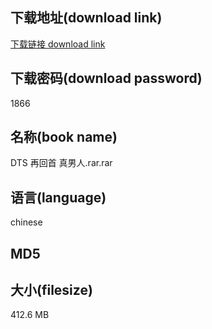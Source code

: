 ## 下载地址(download link)
[下载链接 download link](https://tutu365.netlify.app/?s=DTS+%E5%86%8D%E5%9B%9E%E9%A6%96+%E7%9C%9F%E7%94%B7%E4%BA%BA.rar)

## 下载密码(download password)
1866

## 名称(book name)
DTS 再回首 真男人.rar.rar

## 语言(language)
chinese

## MD5


## 大小(filesize)
412.6 MB

